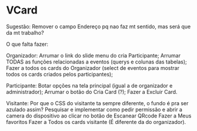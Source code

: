 # VCard

Sugestão: Remover o campo Endereço pq nao faz mt sentido, mas será que da mt trabalho? 

O que falta fazer:

Organizador:
Arrumar o link do slide menu do cria Participante;
Arrumar TODAS as funções relacionadas a eventos (querys e colunas das tabelas);
Fazer a todos os cards do Organizador (select de eventos para mostrar todos os cards criados pelos participantes);

Participante:
Botar opções na tela principal (igual a de organizador e administrador);
Arrumar o botão do Cria Card (?);
Fazer a Excluir Card.

Visitante:
Por que o CSS do visitante ta sempre diferente, o fundo é pra ser azulado assim?
Pesquisar e implementar como pedir permissão e abrir a camera do dispositivo ao clicar no botão de Escanear QRcode
Fazer a Meus favoritos
Fazer a Todos os cards visitante (É diferente da do organizador).


